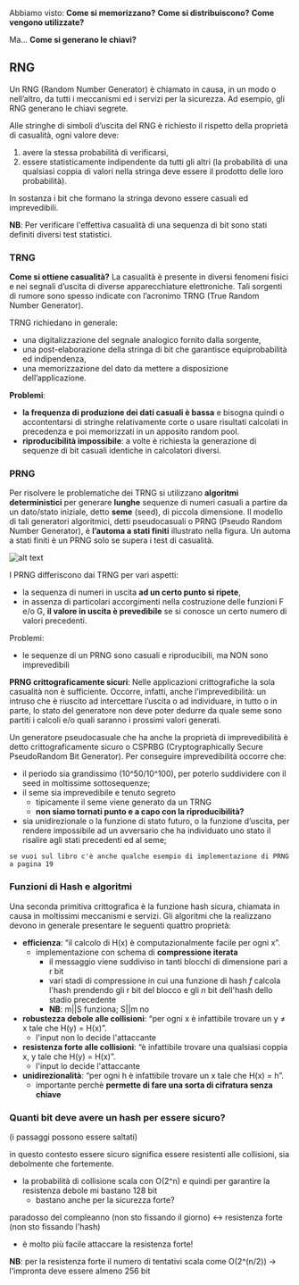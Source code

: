 Abbiamo visto:
**Come si memorizzano?**
**Come si distribuiscono?**
**Come vengono utilizzate?**

Ma...
**Come si generano le chiavi?**


## RNG
Un RNG (Random Number Generator) è chiamato in causa, in un modo o nell’altro, da tutti i meccanismi ed i servizi per la sicurezza. Ad esempio, gli RNG generano le chiavi segrete.

Alle stringhe di simboli d’uscita del RNG è richiesto il rispetto della proprietà di casualità, ogni valore deve:
1. avere la stessa probabilità di verificarsi,
2. essere statisticamente indipendente da tutti gli altri (la probabilità di una qualsiasi coppia di valori nella stringa deve essere il prodotto delle loro probabilità).

In sostanza i bit che formano la stringa devono essere casuali ed imprevedibili.

**NB**: Per verificare l'effettiva casualità di una sequenza di bit sono stati definiti diversi test statistici. 



### TRNG
**Come si ottiene casualità?**
La casualità è presente in diversi fenomeni fisici e nei segnali d’uscita di diverse apparecchiature elettroniche. Tali sorgenti di rumore sono spesso
indicate con l’acronimo TRNG (True Random Number Generator). 

TRNG richiedano in generale:
- una digitalizzazione del segnale analogico fornito dalla sorgente,
- una post-elaborazione della stringa di bit che garantisce equiprobabilità ed indipendenza,
- una memorizzazione del dato da mettere a disposizione dell’applicazione. 

**Problemi**:
-  **la frequenza di produzione dei dati casuali è bassa** e bisogna quindi o accontentarsi di stringhe relativamente corte o usare risultati calcolati in precedenza e poi memorizzati in un apposito random pool. 
- **riproducibilità impossibile**: a volte è richiesta la generazione di sequenze di bit casuali identiche in calcolatori diversi. 


### PRNG
Per risolvere le problematiche dei TRNG si utilizzano **algoritmi deterministici** per generare **lunghe** sequenze di numeri casuali a partire da un dato/stato iniziale, detto **seme** (seed), di piccola dimensione. Il modello di tali generatori algoritmici, detti pseudocasuali o PRNG (Pseudo Random Number Generator), è **l’automa a stati finiti** illustrato nella figura. Un automa a stati finiti è un PRNG solo se supera i test di casualità.

![alt text](immagini/PRNG.png)

I PRNG differiscono dai TRNG per vari aspetti:
- la sequenza di numeri in uscita **ad un certo punto si ripete**,
- in assenza di particolari accorgimenti nella costruzione delle funzioni F e/o G, **il valore in uscita è prevedibile** se si conosce un certo numero di valori precedenti. 

Problemi:
- le sequenze di un PRNG sono casuali e riproducibili, ma NON sono imprevedibili

**PRNG crittograficamente sicuri**:
Nelle applicazioni crittografiche la sola casualità non è sufficiente. Occorre, infatti, anche l’imprevedibilità: un intruso che è riuscito ad intercettare l’uscita o ad individuare, in tutto o in parte, lo stato del generatore non deve poter dedurre da quale seme sono partiti i calcoli e/o quali saranno i prossimi valori generati.

Un generatore pseudocasuale che ha anche la proprietà di imprevedibilità è detto crittograficamente sicuro o CSPRBG (Cryptographically Secure PseudoRandom Bit Generator). Per conseguire imprevedibilità occorre che:
- il periodo sia grandissimo (10^50/10^100), per poterlo suddividere con il seed in moltissime sottosequenze;
- il seme sia imprevedibile e tenuto segreto
    - tipicamente il seme viene generato da un TRNG
    - **non siamo tornati punto e a capo con la riproducibilità?**
- sia unidirezionale o la funzione di stato futuro, o la funzione d’uscita, per rendere impossibile ad un avversario che ha individuato uno stato il risalire agli stati precedenti ed al seme; 

```
se vuoi sul libro c'è anche qualche esempio di implementazione di PRNG a pagina 19
```



### Funzioni di Hash e algoritmi 
Una seconda primitiva crittografica è la funzione hash sicura, chiamata in causa in moltissimi meccanismi e servizi. Gli algoritmi che la realizzano devono in generale presentare le seguenti quattro proprietà:
- **efficienza**: “il calcolo di H(x) è computazionalmente facile per ogni x”.
    - implementazione con schema di **compressione iterata**
        - il messaggio viene suddiviso in tanti blocchi di dimensione pari a r bit
        - vari stadi di compressione in cui una funzione di hash *f* calcola l'hash prendendo gli r bit del blocco e gli *n* bit dell'hash dello stadio precedente
        - **NB**: m||S funziona; S||m no
- **robustezza debole alle collisioni**: “per ogni x è infattibile trovare un y ≠ x tale che H(y) = H(x)”.
    - l'input non lo decide l'attaccante
- **resistenza forte alle collisioni**: “è infattibile trovare una qualsiasi coppia x, y tale che H(y) = H(x)”.
    - l'input lo decide l'attaccante
- **unidirezionalità**: “per ogni h è infattibile trovare un x tale che H(x) = h”.
    - importante perchè **permette di fare una sorta di cifratura senza chiave**




### Quanti bit deve avere un hash per essere sicuro?
(i passaggi possono essere saltati)

in questo contesto essere sicuro significa essere resistenti alle collisioni, sia debolmente che fortemente.

- la probabilità di collisione scala con O(2^n) e quindi per garantire la resistenza debole mi bastano 128 bit
    - bastano anche per la sicurezza forte?


paradosso del compleanno (non sto fissando il giorno) <-> resistenza forte (non sto fissando l'hash)
- è molto più facile attaccare la resistenza forte!

**NB**: per la resistenza forte il numero di tentativi scala come O(2^(n/2)) -> l'impronta deve essere almeno 256 bit 